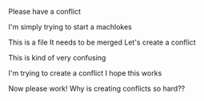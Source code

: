 Please have a conflict

I'm simply trying to start a machlokes

This is a file
It needs to be merged
Let's create a conflict

This is kind of very confusing

I'm trying to create a conflict
I hope this works

Now please work!
Why is creating conflicts so hard??
